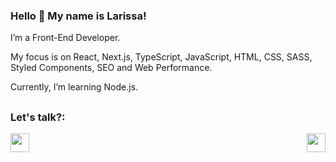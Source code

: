 ### Hello 👋 My name is Larissa!
I’m a Front-End Developer.

My focus is on React, Next.js, TypeScript, JavaScript, HTML, CSS, SASS, Styled Components, SEO and Web Performance.

Currently, I’m learning Node.js.

 
##

### Let's talk?:
<div  style="display: flex; justify-content: space-between">
 <a href="https://www.linkedin.com/in/larissagomes19/" target="_blank"> <img height="30rem" src="https://img.shields.io/badge/-LINKEDIN-blue"/></a>
 <a href="mailto:larissa_gomes19@hotmail.com" target="_blank"> <img height="30rem" src="https://img.shields.io/badge/-EMAIL-red"/></a>
</div>

 
